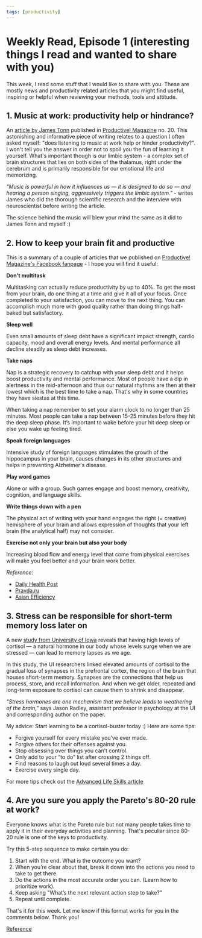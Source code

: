```yaml
---
tags: [productivity]
---
```


# Weekly Read, Episode 1 (interesting things I read and wanted to share with you)

This week, I read some stuff that I would like to share with you. These are mostly news and productivity related articles that you might find useful, inspiring or helpful when reviewing your methods, tools and attitude.

<!--More-->

## 1. Music at work: productivity help or hindrance?

An [article by James Tonn][music] published in [Productive! Magazine](http://ProductiveMag.com/) no. 20. This astonishing and informative piece of writing relates to a question I often asked myself: "does listening to music at work help or hinder productivity?". I won't tell you the answer in order not to spoil you the fun of learning it yourself. What's important though is our limbic system - a complex set of brain structures that lies on both sides of the thalamus, right under the cerebrum and is primarily responsible for our emotional life and memorizing.

*"Music is powerful in how it influences us — it is designed to do so — and hearing a person singing, aggressively triggers the limbic system."* - writes James who did the thorough scientific research and the interview with neuroscientist before writing the article. 

The science behind the music will blew your mind the same as it did to James Tonn and myself :)

## 2. How to keep your brain fit and productive

This is a summary of a couple of articles that we published on [Productive! Magazine's Facebook fanpage][fb] - I hope you will find it useful:

**Don't multitask**

Multitasking can actually reduce productivity by up to 40%. To get the most from your brain, do one thing at a time and give it all of your focus. Once completed to your satisfaction, you can move to the next thing. You can accomplish much more with good quality rather than doing things half-baked but satisfactory.

**Sleep well**

Even small amounts of sleep debt have a significant impact strength, cardio capacity, mood and overall energy levels. And mental performance all decline steadily as sleep debt increases.

**Take naps**

Nap is a strategic recovery to catchup with your sleep debt and it helps boost productivity and mental performance. Most of people have a dip in alertness in the mid-afternoon and thus our natural rhythms are then at their lowest which is the best time to take a nap. That's why in some countries they have siestas at this time.

When taking a nap remember to set your alarm clock to no longer than 25 minutes. Most people can take a nap between 15-25 minutes before they hit the deep sleep phase. It’s important to wake before your hit deep sleep or else you wake up feeling tired.

**Speak foreign languages**

Intensive study of foreign languages stimulates the growth of the hippocampus in your brain, causes changes in its other structures and helps in preventing Alzheimer's disease.

**Play word games**

Alone or with a group. Such games engage and boost memory, creativity, cognition, and language skills.

**Write things down with a pen**

The physical act of writing with your hand engages the right (= creative) hemisphere of your brain and allows expression of thoughts that your left brain (the analytical half) may not consider.

**Exercise not only your brain but also your body**

Increasing blood flow and energy level that come from physical exercises will make you feel better and your brain work better.

*Reference:*

* [Daily Health Post][dhp]
* [Pravda.ru][pr]
* [Asian Efficiency][as]

## 3. Stress can be responsible for short-term memory loss later on

A new [study from University of Iowa][iowa] reveals that having high levels of cortisol — a natural hormone in our body whose levels surge when we are stressed — can lead to memory lapses as we age.

In this study, the UI researchers linked elevated amounts of cortisol to the gradual loss of synapses in the prefrontal cortex, the region of the brain that houses short-term memory. Synapses are the connections that help us process, store, and recall information. And when we get older, repeated and long-term exposure to cortisol can cause them to shrink and disappear.

*"Stress hormones are one mechanism that we believe leads to weathering of the brain,"* says Jason Radley, assistant professor in psychology at the UI and corresponding author on the paper.

My advice: Start learning to be a cortisol-buster today :) Here are some tips:

- Forgive yourself for every mistake you’ve ever made.
- Forgive others for their offenses against you.
- Stop obsessing over things you can’t control.
- Only add to your “to do” list after crossing 2 things off.
- Find reasons to laugh out loud several times a day.
- Exercise every single day.

For more tips check out the [Advanced Life Skills article][adv]

## 4. Are you sure you apply the Pareto's 80-20 rule at work?

Everyone knows what is the Pareto rule but not many people takes time to apply it in their everyday activities and planning. That's peculiar since 80-20 rule is one of the keys to productivity.

Try this 5-step sequence to make certain you do:

1. Start with the end. What is the outcome you want?
2. When you’re clear about that, break it down into the actions you need to take to get there.
3. Do the actions in the most accurate order you can. (Learn how to prioritize work).
4. Keep asking "What’s the next relevant action step to take?"
5. Repeat until complete.


That's it for this week. Let me know if this format works for you in the comments below. Thank you!


[Reference][ref]


[music]: http://productivemag.com/20/music-at-work-productivity-help-or-hindrance
[fb]: https://www.facebook.com/photo.php?fbid=726289907416853&set=a.194280207284495.50470.191979590847890&type=1&theater
[dhp]: http://dailyhealthpost.com/top-10-natural-ways-to-keep-your-brain-healthy/
[pr]: http://english.pravda.ru/science/tech/19-11-2012/122852-foreign_languages-0/
[as]: http://www.asianefficiency.com/health/sleep-your-way-to-the-top-of-peak-productivity/
[iowa]: http://now.uiowa.edu/2014/06/stress-hormone-linked-short-term-memory-loss-we-age
[adv]: http://advancedlifeskills.com/blog/100-ways-to-overcome-stress/
[ref]: http://www.time-management-success.com/80-20-rule.html

[n]: https://michael.gratis/nozbe